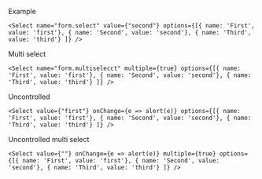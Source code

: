 Example

    <Select name="form.select" value={"second"} options={[{ name: 'First', value: 'first'}, { name: 'Second', value: 'second'}, { name: 'Third', value: 'third'} ]} />

Multi select

    <Select name="form.multiselecct" multiple={true} options={[{ name: 'First', value: 'first'}, { name: 'Second', value: 'second'}, { name: 'Third', value: 'third'} ]} />

Uncontrolled

    <Select value={"first"} onChange={e => alert(e)} options={[{ name: 'First', value: 'first'}, { name: 'Second', value: 'second'}, { name: 'Third', value: 'third'} ]} />

Uncontrolled multi select

    <Select value={""} onChange={e => alert(e)} multiple={true} options={[{ name: 'First', value: 'first'}, { name: 'Second', value: 'second'}, { name: 'Third', value: 'third'} ]} />
